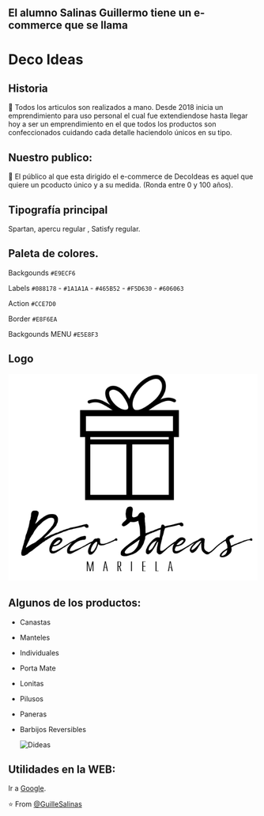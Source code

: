 ## El alumno Salinas Guillermo tiene un e-commerce que se llama
# Deco Ideas


## Historia
🔰 Todos los articulos son realizados a mano. Desde 2018 inicia un emprendimiento para uso personal
el cual fue extendiendose hasta llegar hoy a ser un emprendimiento en el que todos los productos
son confeccionados cuidando cada detalle haciendolo únicos en su tipo.

## Nuestro publico:
👥 El público al que esta dirigido el e-commerce de DecoIdeas es aquel que quiere un pcoducto único y a su medida. (Ronda entre 0 y 100 años).

## Tipografía principal
Spartan, apercu regular , Satisfy regular.

## Paleta de colores.
Backgounds `#E9ECF6`

Labels `#088178` - `#1A1A1A` - `#465B52` - `#F5D630` - `#606063`

Action `#CCE7D0`

Border `#E8F6EA`

Backgounds MENU `#E5E8F3`

## Logo
![decoideaslogo.png](https://github.com/GuilleSalinas/P1/blob/main/decoideaslogo.png?raw=true)


## Algunos de los productos:
- Canastas
- Manteles
- Individuales
- Porta Mate
- Lonitas
- Pilusos
- Paneras
- Barbijos Reversibles

  ![Dideas](https://user-images.githubusercontent.com/112260868/187300002-1c9ea7c6-2e23-4ba3-9620-f12b4658100f.png)

## Utilidades en la WEB:
Ir a [Google](https://google.com/).

⭐️ From [@GuilleSalinas](https://github.com/GuilleSalinas)


